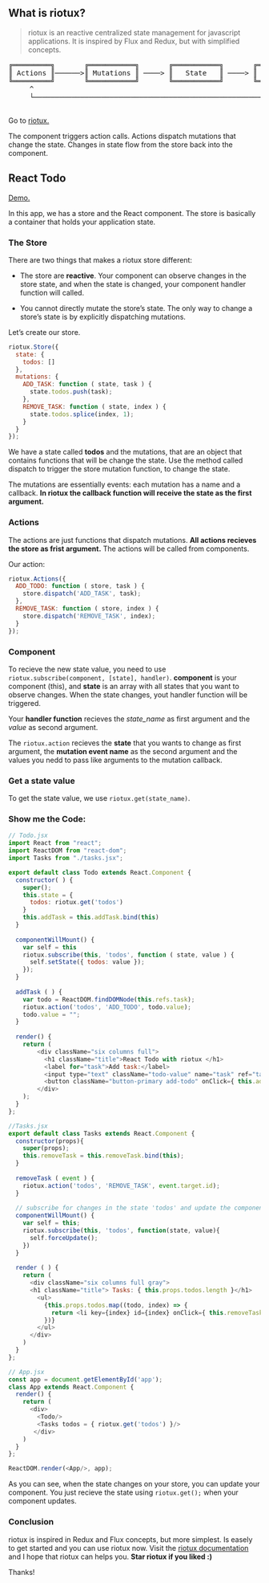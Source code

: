 ## What is riotux?
> riotux is an reactive centralized state management for javascript applications. It is inspired by Flux and Redux, but with simplified concepts.

<pre align="center">
╔═════════╗       ╔═══════════╗       ╔═══════════╗       ╔═════════════════╗
║ Actions ║──────>║ Mutations ║ ────> ║   State   ║ ────> ║ View Components ║
╚═════════╝       ╚═══════════╝       ╚═══════════╝       ╚═════════════════╝
     ^                                                            │
     └────────────────────────────────────────────────────────────┘

</pre>

Go to <a href="https://github.com/luisvinicius167/riotux"> riotux. </a>

The component triggers action calls. Actions dispatch mutations that change the state. Changes in state flow from the store back into the component.

## React Todo <br>
<a href="https://github.com/luisvinicius167/react-todo-riotux"> Demo. </a>

In this app, we has a store and the React component. The store is basically a container that holds your application state.

### The Store 
There are two things that makes a riotux store different:

* The store are **reactive**. Your component can observe changes in the store state, and when the state is changed, your component handler function will called.

* You cannot directly mutate the store’s state. The only way to change a store’s state is by explicitly dispatching mutations.

Let’s create our store.

```javascript
riotux.Store({
  state: {
    todos: []
  },
  mutations: {
    ADD_TASK: function ( state, task ) {
      state.todos.push(task);
    },
    REMOVE_TASK: function ( state, index ) {
      state.todos.splice(index, 1);
    }
  }
});
```

We have a state called **todos** and the mutations, that are an object that contains functions that will be change the state. Use the method called dispatch to trigger the store mutation function, to change the state.

The mutations are essentially events: each mutation has a name and a callback. **In riotux the callback function will receive the state as the first argument.**

### Actions 
The actions are just functions that dispatch mutations. **All actions recieves the store as frist argument.**
The actions will be called from components.

Our action:
```javascript
riotux.Actions({
  ADD_TODO: function ( store, task ) {
    store.dispatch('ADD_TASK', task);
  },
  REMOVE_TASK: function ( store, index ) {
    store.dispatch('REMOVE_TASK', index);
  }
});
```

### Component 

To recieve the new state value, you need to use ``` riotux.subscribe(component, [state], handler) ```. **component** is your component (this), and **state** is an array with all states that you want to observe changes. When the state changes, yout handler function will be triggered.

Your **handler function** recieves the *state_name* as first argument and the *value* as second argument.

The ```riotux.action``` recieves the **state** that you wants to change as first argument, the **mutation event name** as the second argument and the values you nedd to pass like arguments to the mutation callback.

### Get a state value
To get the state value, we use ```riotux.get(state_name)```.

### Show me the Code:

```javascript
// Todo.jsx
import React from "react";
import ReactDOM from "react-dom";
import Tasks from "./tasks.jsx";

export default class Todo extends React.Component {
  constructor( ) {
    super();
    this.state = {
      todos: riotux.get('todos')
    }
    this.addTask = this.addTask.bind(this)
  }
  
  componentWillMount() {
    var self = this
    riotux.subscribe(this, 'todos', function ( state, value ) {
      self.setState({ todos: value });
    });
  }
  
  addTask ( ) {
    var todo = ReactDOM.findDOMNode(this.refs.task);
    riotux.action('todos', 'ADD_TODO', todo.value);
    todo.value = "";
  }
  
  render() {
    return (
        <div className="six columns full">
          <h1 className="title">React Todo with riotux </h1>
          <label for="task">Add task:</label>
          <input type="text" className="todo-value" name="task" ref="task" />
          <button className="button-primary add-todo" onClick={ this.addTask }> Add Task </button>
        </div>
    );
  }
};

//Tasks.jsx
export default class Tasks extends React.Component {
  constructor(props){
    super(props);
    this.removeTask = this.removeTask.bind(this);
  }
  
  removeTask ( event ) {
    riotux.action('todos', 'REMOVE_TASK', event.target.id);
  }
  
  // subscribe for changes in the state 'todos' and update the component
  componentWillMount() {
    var self = this;
    riotux.subscribe(this, 'todos', function(state, value){
      self.forceUpdate();
    })
  }
  
  render ( ) {
    return (
      <div className="six columns full gray">
      <h1 className="title"> Tasks: { this.props.todos.length }</h1>
        <ul>
          {this.props.todos.map((todo, index) => {
            return <li key={index} id={index} onClick={ this.removeTask }> #{index} { todo } </li>
          })}
        </ul>
      </div>
    )
  }
};

// App.jsx
const app = document.getElementById('app');
class App extends React.Component {
  render() {
    return (
      <div>
        <Todo/>
        <Tasks todos = { riotux.get('todos') }/>  
       </div>
    )
  }
};

ReactDOM.render(<App/>, app);
```

As you can see, when the state changes on your store, you can update your component. You just recieve the state using ```riotux.get();``` when your component updates.

### Conclusion 
riotux is inspired in Redux and Flux concepts, but more simplest. Is easely to get started and you can use riotux now. Visit the <a href="https://github.com/luisvinicius167/riotux"> riotux documentation</a> and I hope that riotux can helps you. **Star riotux if you liked :)**

Thanks!
